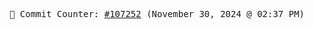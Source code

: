 <p align="center">
    <samp>
        📮 Commit Counter: <a href="https://github.com/Javascript-void0/Javascript-void0/commits/main">#107252</a> (November 30, 2024 @ 02:37 PM)
    </samp>
</p>